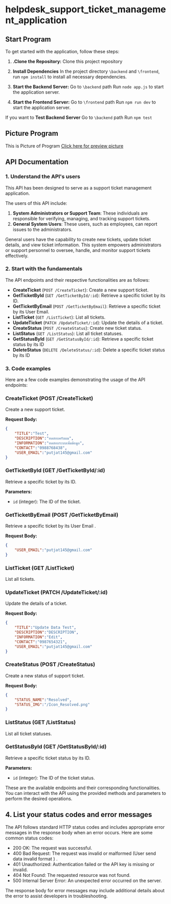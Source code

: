 # helpdesk_support_ticket_management_application

## Start Program
To get started with the application, follow these steps:

 1. **.Clone the Repository:** Clone this project repository
    
 2. **Install Dependencies** In the project directory `\backend` and `\frontend`,
		 run `npm install` to install all necessary dependencies.
    
 3. **Start the Backend Server:** Go to `\backend` path Run `node app.js` to start the application server.
    
 4. **Start the Frontend Server:** Go to `\frontend` path Run `npm run dev` to start the application server.

If you want to **Test Backend Server**
Go to `\backend` path 
Run `npm test` 

## Picture Program
This is  Picture of Program  [Click here for preview picture](https://github.com/PattanasakGit/helpdesk_support_ticket_management_application/tree/main/Picture%20Program)


## API Documentation

### 1. Understand the API's users

This API has been designed to serve as a support ticket management application.

The users of this API include:
1. **System Administrators or Support Team**: These individuals are responsible for verifying, managing, and tracking support tickets.
2. **General System Users**: These users, such as employees, can report issues to the administrators.

General users have the capability to create new tickets, update ticket details, and view ticket information. This system empowers administrators or support personnel to oversee, handle, and monitor support tickets effectively.

### 2. Start with the fundamentals

The API endpoints and their respective functionalities are as follows:

- **CreateTicket** (`POST /CreateTicket`): Create a new support ticket.
- **GetTicketById** (`GET /GetTicketById/:id`): Retrieve a specific ticket by its ID.
- **GetTicketByEmail** (`POST /GetTicketByEmail`): Retrieve a specific ticket by its User Email.
- **ListTicket** (`GET /ListTicket`): List all tickets.
- **UpdateTicket** (`PATCH /UpdateTicket/:id`): Update the details of a ticket.
- **CreateStatus** (`POST /CreateStatus`): Create new ticket status.
- **ListStatus** (`GET /ListStatus`): List all ticket statuses.
- **GetStatusById** (`GET /GetStatusById/:id`): Retrieve a specific ticket status by its ID
- **DeleteStatus** (`DELETE /DeleteStatus/:id`): Delete a specific ticket status by its ID

### 3. Code examples
Here are a few code examples demonstrating the usage of the API endpoints:

### CreateTicket (POST /CreateTicket)

Create a new support ticket.

**Request Body:**
```json
{
	"TITLE":"Test",
	"DESCRIPTION":"ทดสอบครับผม",
	"INFORMATION":"ทดสอบระบบเพิ่มข้อมูล",
	"CONTACT":"0988768438",
	"USER_EMAIL":"putjat145@gmail.com"
}
```

### GetTicketById (GET /GetTicketById/:id)

Retrieve a specific ticket by its ID.

**Parameters:**
- `id` (integer): The ID of the ticket.

### GetTicketByEmail (POST /GetTicketByEmail)

Retrieve a specific ticket by its User Email .

**Request Body:**
```json
{
	"USER_EMAIL":"putjat145@gmail.com"
}
```

### ListTicket (GET /ListTicket)

List all tickets.

### UpdateTicket (PATCH /UpdateTicket/:id)

Update the details of a ticket.

**Request Body:**
```json
{
	"TITLE":"Update Data Test",
	"DESCRIPTION":"DESCRIPTION",
	"INFORMATION":"Edit",
	"CONTACT":"0987654321",
	"USER_EMAIL":"putjat145@gmail.com"
}
```
### CreateStatus (POST /CreateStatus)

Create a new status of support ticket.

**Request Body:**
```json
{
	"STATUS_NAME":"Resolved",
	"STATUS_IMG":"/Icon_Resolved.png"
}
```
### ListStatus (GET /ListStatus)

List all ticket statuses.

### GetStatusById (GET /GetStatusById/:id)

Retrieve a specific ticket status by its ID.

**Parameters:**
- `id` (integer): The ID of the ticket status.


These are the available endpoints and their corresponding functionalities. You can interact with the API using the provided methods and parameters to perform the desired operations.
## 4. List your status codes and error messages

The API follows standard HTTP status codes and includes appropriate error messages in the response body when an error occurs. Here are some common status codes:

- 200 OK: The request was successful.
- 400 Bad Request: The request was invalid or malformed (User send data invalid format ) . 
- 401 Unauthorized: Authentication failed or the API key is missing or invalid.
- 404 Not Found: The requested resource was not found.
- 500 Internal Server Error: An unexpected error occurred on the server.

The response body for error messages may include additional details about the error to assist developers in troubleshooting.
